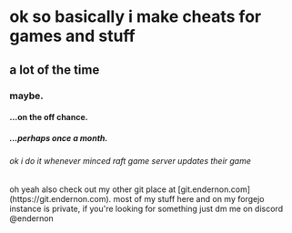 <h1> ok so basically i make cheats for games and stuff</h1>
<h2> a lot of the time</h2>
<h3> maybe.</h3>
<h4> ...on the off chance.</h4>
<h5> ...perhaps once a month.</h5>
<h6> ok i do it whenever minced raft game server updates their game</h6>
oh yeah also check out my other git place at [git.endernon.com](https://git.endernon.com). 
most of my stuff here and on my forgejo instance is private, if you're looking for something just dm me on discord @endernon

<!--### Hi there 👋-->

<!--
**EnderNon/EnderNon** is a ✨ _special_ ✨ repository because its `README.md` (this file) appears on your GitHub profile.

Here are some ideas to get you started:

- 🔭 I’m currently working on ...
- 🌱 I’m currently learning ...
- 👯 I’m looking to collaborate on ...
- 🤔 I’m looking for help with ...
- 💬 Ask me about ...
- 📫 How to reach me: ...
- 😄 Pronouns: ...
- ⚡ Fun fact: ...
-->

